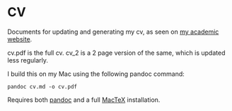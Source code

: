 # CV
Documents for updating and generating my cv, as seen on [my academic website](https://fredner.org).

cv.pdf is the full cv. cv_2 is a 2 page version of the same, which is updated less regularly.

I build this on my Mac using the following pandoc command:

```
pandoc cv.md -o cv.pdf
```

Requires both [pandoc](https://pandoc.org) and a full [MacTeX](https://www.tug.org/mactex/) installation.
